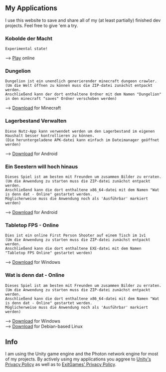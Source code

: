 ## My Applications

I use this website to save and share all of my (at least partially) finished dev projects.
Feel free to give 'em a try.

### Kobolde der Macht

```
Experimental state!
```
--> [Play](https://xenomojin.github.io/DevProjects/Kobolde%20der%20Macht) online

### Dungelion

```
Dungelion ist ein unendlich generierender minecraft dungeon crawler.
(Um die Welt öffnen zu können muss die ZIP-datei zunächst entpackt werden.
Anschließend kann der dort enthaltene Ordner mit dem Namen "Dungelion" in den minecraft "saves" Ordner verschoben werden)
```
--> [Download](https://github.com/Xenomojin/DevProjects/raw/master/Dungelion.zip) for Minecraft

### Lagerbestand Verwalten

```
Diese Nutz-App kann verwendet werden um den Lagerbestand im eigenen Haushalt besser kontrollieren zu können.
(Die heruntergeladene APK-datei kann einfach im Dateimanager geöffnet werden)
```
--> [Download](https://github.com/Xenomojin/DevProjects/raw/master/Lagerbestand%20Verwalten.apk) for Android

### Ein Seestern will hoch hinaus

```
Dieses Spiel ist am besten mit Freunden um zusammen Bilder zu erraten.
(Um die Anwendung zu starten muss die ZIP-datei zunächst entpackt werden.
Anschließend kann die dort enthaltene x86_64-datei mit dem Namen "Wat is denn dat - Online" gestartet werden.
Möglicherweise muss die Anwendung noch als 'Ausführbar' markiert werden)
```
--> [Download](https://github.com/Xenomojin/DevProjects/raw/master/EinSeesternWillHochHinaus.apk) for Android

### Tabletop FPS - Online

```
Dies ist ein online First Person Shooter auf einem Tisch im 1v1
(Um die Anwendung zu starten muss die ZIP-datei zunächst entpackt werden.
Anschließend kann die dort enthaltene EXE-datei mit dem Namen "Tabletop FPS Online" gestartet werden)
```
--> [Download](https://github.com/Xenomojin/DevProjects/raw/master/Tabletop%20FPS%20Online.zip) for Windows

### Wat is denn dat - Online

```
Dieses Spiel ist am besten mit Freunden um zusammen Bilder zu erraten.
(Um die Anwendung zu starten muss die ZIP-datei zunächst entpackt werden.
Anschließend kann die dort enthaltene x86_64-datei mit dem Namen "Wat is denn dat - Online" gestartet werden.
Möglicherweise muss die Anwendung noch als 'Ausführbar' markiert werden)
```
--> [Download](https://github.com/Xenomojin/DevProjects/raw/master/Wat-is-denn-dat-Online_Windows.zip) for Windows\
--> [Download](https://github.com/Xenomojin/DevProjects/raw/master/Wat-is-denn-dat-Online_Linux.zip) for Debian-based Linux


## Info

I am using the Unity game engine and the Photon network engine for most of my projects. By actively using my applications you aggree to [Unity's Privacy Policy](https://unity3d.com/de/legal/privacy-policy) as well as to [ExitGames' Privacy Policy](https://dashboard.photonengine.com/en-US/account/privacyandcookiepolicy).
